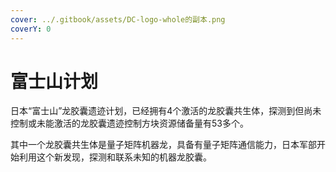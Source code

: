 ```yaml
---
cover: ../.gitbook/assets/DC-logo-whole的副本.png
coverY: 0
---
```


# 富士山计划

日本“富士山”龙胶囊遗迹计划，已经拥有4个激活的龙胶囊共生体，探测到但尚未控制或未能激活的龙胶囊遗迹控制方块资源储备量有53多个。



其中一个龙胶囊共生体是量子矩阵机器龙，具备有量子矩阵通信能力，日本军部开始利用这个新发现，探测和联系未知的机器龙胶囊。
